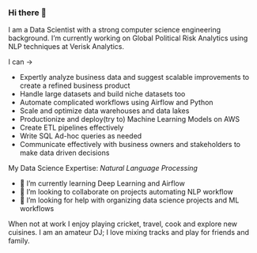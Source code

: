 ### Hi there 👋

I am a Data Scientist with a strong computer science engineering background. I’m currently working on Global Political Risk Analytics using NLP techniques at Verisk Analytics. 

I can ->
- Expertly analyze business data and suggest scalable improvements to create a refined business product
- Handle large datasets and build niche datasets too
- Automate complicated workflows using Airflow and Python
- Scale and optimize data warehouses and data lakes
- Productionize and deploy(try to) Machine Learning Models on AWS
- Create ETL pipelines effectively
- Write SQL Ad-hoc queries as needed
- Communicate effectively with business owners and stakeholders to make data driven decisions

My Data Science Expertise: *Natural Language Processing*

- 🌱 I’m currently learning Deep Learning and Airflow
- 👯 I’m looking to collaborate on projects automating NLP workflow 
- 🤔 I’m looking for help with organizing data science projects and ML workflows

When not at work I enjoy playing cricket, travel, cook and explore new cuisines. I am an amateur DJ; I love mixing tracks and play for friends and family. 
